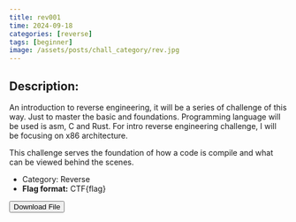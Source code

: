 ```yaml
---
title: rev001
time: 2024-09-18
categories: [reverse]
tags: [beginner]
image: /assets/posts/chall_category/rev.jpg
---
```


## Description:

An introduction to reverse engineering, it will be a series of challenge of this way. Just to master the basic and foundations. Programming language will be used is asm, C and Rust. For intro reverse engineering challenge, I will be focusing on x86 architecture. 

This challenge serves the foundation of how a code is compile and what can be viewed behind the scenes. 

- Category: Reverse 
- **Flag format:** CTF{flag}

<button onclick="downloadFile()">Download File</button>

<script>
function downloadFile() {
    const link = document.createElement('a');
    link.href = 'https://github.com/0x251e/challenges/raw/main/union-depository/reverse/001/001';
    link.download = '001';
    link.click();
}
</script>


